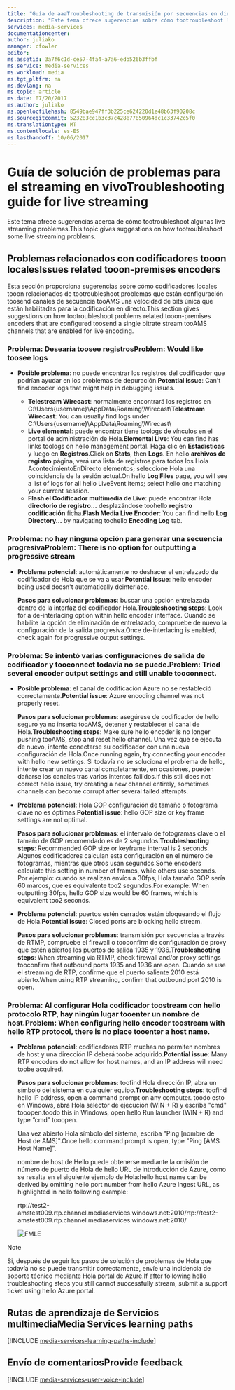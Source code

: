 ```yaml
---
title: "Guía de aaaTroubleshooting de transmisión por secuencias en directo | Documentos de Microsoft"
description: "Este tema ofrece sugerencias sobre cómo tootroubleshoot live problemas de transmisión por secuencias."
services: media-services
documentationcenter: 
author: juliako
manager: cfowler
editor: 
ms.assetid: 3a7f6c1d-ce57-4fa4-a7a6-edb526b3ffbf
ms.service: media-services
ms.workload: media
ms.tgt_pltfrm: na
ms.devlang: na
ms.topic: article
ms.date: 07/20/2017
ms.author: juliako
ms.openlocfilehash: 8549bae947ff3b225ce624220d1e48b63f90208c
ms.sourcegitcommit: 523283cc1b3c37c428e77850964dc1c33742c5f0
ms.translationtype: MT
ms.contentlocale: es-ES
ms.lasthandoff: 10/06/2017
---
```

# <a name="troubleshooting-guide-for-live-streaming"></a><span data-ttu-id="f2e9a-103">Guía de solución de problemas para el streaming en vivo</span><span class="sxs-lookup"><span data-stu-id="f2e9a-103">Troubleshooting guide for live streaming</span></span>
<span data-ttu-id="f2e9a-104">Este tema ofrece sugerencias acerca de cómo tootroubleshoot algunas live streaming problemas.</span><span class="sxs-lookup"><span data-stu-id="f2e9a-104">This topic gives suggestions on how tootroubleshoot some live streaming problems.</span></span>

## <a name="issues-related-tooon-premises-encoders"></a><span data-ttu-id="f2e9a-105">Problemas relacionados con codificadores tooon locales</span><span class="sxs-lookup"><span data-stu-id="f2e9a-105">Issues related tooon-premises encoders</span></span>
<span data-ttu-id="f2e9a-106">Esta sección proporciona sugerencias sobre cómo codificadores locales tooon relacionados de tootroubleshoot problemas que están configuración toosend canales de secuencia tooAMS una velocidad de bits única que están habilitadas para la codificación en directo.</span><span class="sxs-lookup"><span data-stu-id="f2e9a-106">This section gives suggestions on how tootroubleshoot problems related tooon-premises encoders that are configured toosend a single bitrate stream tooAMS channels that are enabled for live encoding.</span></span>

### <a name="problem-would-like-toosee-logs"></a><span data-ttu-id="f2e9a-107">Problema: Desearía toosee registros</span><span class="sxs-lookup"><span data-stu-id="f2e9a-107">Problem: Would like toosee logs</span></span>
* <span data-ttu-id="f2e9a-108">**Posible problema**: no puede encontrar los registros del codificador que podrían ayudar en los problemas de depuración.</span><span class="sxs-lookup"><span data-stu-id="f2e9a-108">**Potential issue**: Can't find encoder logs that might help in debugging issues.</span></span>
  
  * <span data-ttu-id="f2e9a-109">**Telestream Wirecast**: normalmente encontrará los registros en C:\Users\{username}\AppData\Roaming\Wirecast\\</span><span class="sxs-lookup"><span data-stu-id="f2e9a-109">**Telestream Wirecast**: You can usually find logs under C:\Users\{username}\AppData\Roaming\Wirecast\\</span></span> 
  * <span data-ttu-id="f2e9a-110">**Live elemental**: puede encontrar tiene toologs de vínculos en el portal de administración de Hola.</span><span class="sxs-lookup"><span data-stu-id="f2e9a-110">**Elemental Live**: You can find has links toologs on hello management portal.</span></span> <span data-ttu-id="f2e9a-111">Haga clic en **Estadísticas** y luego en **Registros**.</span><span class="sxs-lookup"><span data-stu-id="f2e9a-111">Click on **Stats**, then **Logs**.</span></span> <span data-ttu-id="f2e9a-112">En hello **archivos de registro** página, verá una lista de registros para todos los Hola AcontecimientoEnDirecto elementos; seleccione Hola una coincidencia de la sesión actual.</span><span class="sxs-lookup"><span data-stu-id="f2e9a-112">On hello **Log Files** page, you will see a list of logs for all hello LiveEvent items; select hello one matching your current session.</span></span> 
  * <span data-ttu-id="f2e9a-113">**Flash el Codificador multimedia de Live**: puede encontrar Hola **directorio de registro...**  desplazándose toohello **registro codificación** ficha.</span><span class="sxs-lookup"><span data-stu-id="f2e9a-113">**Flash Media Live Encoder**: You can find hello **Log Directory...** by navigating toohello **Encoding Log** tab.</span></span>

### <a name="problem-there-is-no-option-for-outputting-a-progressive-stream"></a><span data-ttu-id="f2e9a-114">Problema: no hay ninguna opción para generar una secuencia progresiva</span><span class="sxs-lookup"><span data-stu-id="f2e9a-114">Problem: There is no option for outputting a progressive stream</span></span>
* <span data-ttu-id="f2e9a-115">**Problema potencial**: automáticamente no deshacer el entrelazado de codificador de Hola que se va a usar.</span><span class="sxs-lookup"><span data-stu-id="f2e9a-115">**Potential issue**: hello encoder being used doesn't automatically deinterlace.</span></span> 
  
    <span data-ttu-id="f2e9a-116">**Pasos para solucionar problemas**: buscar una opción entrelazada dentro de la interfaz del codificador Hola.</span><span class="sxs-lookup"><span data-stu-id="f2e9a-116">**Troubleshooting steps**: Look for a de-interlacing option within hello encoder interface.</span></span> <span data-ttu-id="f2e9a-117">Cuando se habilite la opción de eliminación de entrelazado, compruebe de nuevo la configuración de la salida progresiva.</span><span class="sxs-lookup"><span data-stu-id="f2e9a-117">Once de-interlacing is enabled, check again for progressive output settings.</span></span> 

### <a name="problem-tried-several-encoder-output-settings-and-still-unable-tooconnect"></a><span data-ttu-id="f2e9a-118">Problema: Se intentó varias configuraciones de salida de codificador y tooconnect todavía no se puede.</span><span class="sxs-lookup"><span data-stu-id="f2e9a-118">Problem: Tried several encoder output settings and still unable tooconnect.</span></span>
* <span data-ttu-id="f2e9a-119">**Posible problema**: el canal de codificación Azure no se restableció correctamente.</span><span class="sxs-lookup"><span data-stu-id="f2e9a-119">**Potential issue**: Azure encoding channel was not properly reset.</span></span> 
  
    <span data-ttu-id="f2e9a-120">**Pasos para solucionar problemas**: asegúrese de codificador de hello seguro ya no inserta tooAMS, detener y restablecer el canal de Hola.</span><span class="sxs-lookup"><span data-stu-id="f2e9a-120">**Troubleshooting steps**: Make sure hello encoder is no longer pushing tooAMS, stop and reset hello channel.</span></span> <span data-ttu-id="f2e9a-121">Una vez que se ejecuta de nuevo, intente conectarse su codificador con una nueva configuración de Hola.</span><span class="sxs-lookup"><span data-stu-id="f2e9a-121">Once running again, try connecting your encoder with hello new settings.</span></span> <span data-ttu-id="f2e9a-122">Si todavía no se soluciona el problema de hello, intente crear un nuevo canal completamente, en ocasiones, pueden dañarse los canales tras varios intentos fallidos.</span><span class="sxs-lookup"><span data-stu-id="f2e9a-122">If this still does not correct hello issue, try creating a new channel entirely, sometimes channels can become corrupt after several failed attempts.</span></span>  
* <span data-ttu-id="f2e9a-123">**Problema potencial**: Hola GOP configuración de tamaño o fotograma clave no es óptimas.</span><span class="sxs-lookup"><span data-stu-id="f2e9a-123">**Potential issue**: hello GOP size or key frame settings are not optimal.</span></span> 
  
    <span data-ttu-id="f2e9a-124">**Pasos para solucionar problemas**: el intervalo de fotogramas clave o el tamaño de GOP recomendado es de 2 segundos.</span><span class="sxs-lookup"><span data-stu-id="f2e9a-124">**Troubleshooting steps**: Recommended GOP size or keyframe interval is 2 seconds.</span></span> <span data-ttu-id="f2e9a-125">Algunos codificadores calculan esta configuración en el número de fotogramas, mientras que otros usan segundos.</span><span class="sxs-lookup"><span data-stu-id="f2e9a-125">Some encoders calculate this setting in number of frames, while others use seconds.</span></span> <span data-ttu-id="f2e9a-126">Por ejemplo: cuando se realizan envíos a 30fps, Hola tamaño GOP sería 60 marcos, que es equivalente too2 segundos.</span><span class="sxs-lookup"><span data-stu-id="f2e9a-126">For example: When outputting 30fps, hello GOP size would be 60 frames, which is equivalent too2 seconds.</span></span>  
* <span data-ttu-id="f2e9a-127">**Problema potencial**: puertos estén cerrados están bloqueando el flujo de Hola.</span><span class="sxs-lookup"><span data-stu-id="f2e9a-127">**Potential issue**: Closed ports are blocking hello stream.</span></span> 
  
    <span data-ttu-id="f2e9a-128">**Pasos para solucionar problemas**: transmisión por secuencias a través de RTMP, compruebe el firewall o tooconfirm de configuración de proxy que estén abiertos los puertos de salida 1935 y 1936.</span><span class="sxs-lookup"><span data-stu-id="f2e9a-128">**Troubleshooting steps**: When streaming via RTMP, check firewall and/or proxy settings tooconfirm that outbound ports 1935 and 1936 are open.</span></span> <span data-ttu-id="f2e9a-129">Cuando se use el streaming de RTP, confirme que el puerto saliente 2010 está abierto.</span><span class="sxs-lookup"><span data-stu-id="f2e9a-129">When using RTP streaming, confirm that outbound port 2010 is open.</span></span> 

### <a name="problem-when-configuring-hello-encoder-toostream-with-hello-rtp-protocol-there-is-no-place-tooenter-a-host-name"></a><span data-ttu-id="f2e9a-130">Problema: Al configurar Hola codificador toostream con hello protocolo RTP, hay ningún lugar tooenter un nombre de host.</span><span class="sxs-lookup"><span data-stu-id="f2e9a-130">Problem: When configuring hello encoder toostream with hello RTP protocol, there is no place tooenter a host name.</span></span>
* <span data-ttu-id="f2e9a-131">**Problema potencial**: codificadores RTP muchas no permiten nombres de host y una dirección IP deberá toobe adquirido.</span><span class="sxs-lookup"><span data-stu-id="f2e9a-131">**Potential issue**: Many RTP encoders do not allow for host names, and an IP address will need toobe acquired.</span></span>  
  
    <span data-ttu-id="f2e9a-132">**Pasos para solucionar problemas**: toofind Hola dirección IP, abra un símbolo del sistema en cualquier equipo.</span><span class="sxs-lookup"><span data-stu-id="f2e9a-132">**Troubleshooting steps**: toofind hello IP address, open a command prompt on any computer.</span></span> <span data-ttu-id="f2e9a-133">toodo esto en Windows, abra Hola selector de ejecución (WIN + R) y escriba "cmd" tooopen.</span><span class="sxs-lookup"><span data-stu-id="f2e9a-133">toodo this in Windows, open hello Run launcher (WIN + R) and type “cmd” tooopen.</span></span>  
  
    <span data-ttu-id="f2e9a-134">Una vez abierto Hola símbolo del sistema, escriba "Ping [nombre de Host de AMS]".</span><span class="sxs-lookup"><span data-stu-id="f2e9a-134">Once hello command prompt is open, type "Ping [AMS Host Name]".</span></span> 
  
    <span data-ttu-id="f2e9a-135">nombre de host de Hello puede obtenerse mediante la omisión de número de puerto de Hola de hello URL de introducción de Azure, como se resalta en el siguiente ejemplo de Hola:</span><span class="sxs-lookup"><span data-stu-id="f2e9a-135">hello host name can be derived by omitting hello port number from hello Azure Ingest URL, as highlighted in hello following example:</span></span> 
  
    <span data-ttu-id="f2e9a-136">rtp://test2-amstest009.rtp.channel.mediaservices.windows.net:2010/</span><span class="sxs-lookup"><span data-stu-id="f2e9a-136">rtp://test2-amstest009.rtp.channel.mediaservices.windows.net:2010/</span></span> 
  
    ![FMLE](./media/media-services-fmle-live-encoder/media-services-fmle10.png)

> [!NOTE]
> <span data-ttu-id="f2e9a-138">Si, después de seguir los pasos de solución de problemas de Hola que todavía no se puede transmitir correctamente, envíe una incidencia de soporte técnico mediante Hola portal de Azure.</span><span class="sxs-lookup"><span data-stu-id="f2e9a-138">If after following hello troubleshooting steps you still cannot successfully stream, submit a support ticket using hello Azure portal.</span></span>
> 
> 

## <a name="media-services-learning-paths"></a><span data-ttu-id="f2e9a-139">Rutas de aprendizaje de Servicios multimedia</span><span class="sxs-lookup"><span data-stu-id="f2e9a-139">Media Services learning paths</span></span>
[!INCLUDE [media-services-learning-paths-include](../../includes/media-services-learning-paths-include.md)]

## <a name="provide-feedback"></a><span data-ttu-id="f2e9a-140">Envío de comentarios</span><span class="sxs-lookup"><span data-stu-id="f2e9a-140">Provide feedback</span></span>
[!INCLUDE [media-services-user-voice-include](../../includes/media-services-user-voice-include.md)]

